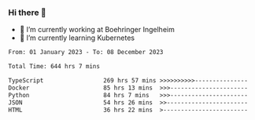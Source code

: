 ### Hi there 👋
- 🔭 I’m currently working at Boehringer Ingelheim
- 🌱 I’m currently learning Kubernetes

 
<!--START_SECTION:waka-->

```txt
From: 01 January 2023 - To: 08 December 2023

Total Time: 644 hrs 7 mins

TypeScript                 269 hrs 57 mins >>>>>>>>>>---------------   41.91 %
Docker                     85 hrs 13 mins  >>>----------------------   13.23 %
Python                     84 hrs 7 mins   >>>----------------------   13.06 %
JSON                       54 hrs 26 mins  >>-----------------------   08.45 %
HTML                       36 hrs 22 mins  >------------------------   05.65 %
```

<!--END_SECTION:waka-->

 
